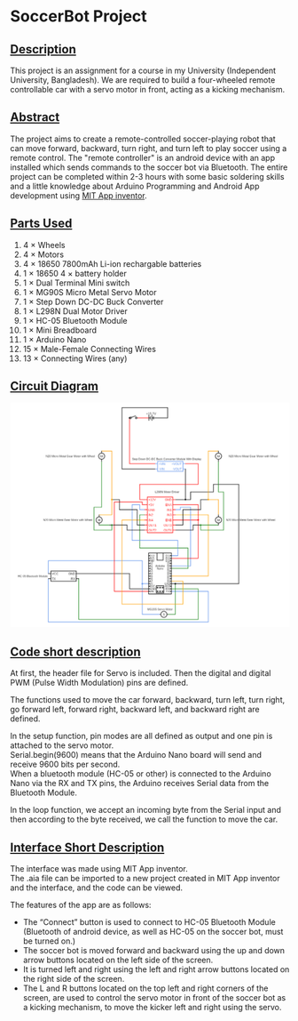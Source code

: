 # SoccerBot Project

<section>
    <h2 style="text-decoration: underline">Description</h2>
    <p>This project is an assignment for a course in my University (Independent University, Bangladesh). We are required to build a four-wheeled remote controllable car with a servo motor in front, acting as a kicking mechanism.</p>
</section>

<section>
    <h2 style="text-decoration: underline;">Abstract</h2>
    <p>The project aims to create a remote-controlled soccer-playing robot that  can move forward, backward, turn right, and turn left to play soccer using a remote control. The "remote controller" is an android device with an app installed which sends commands to the soccer bot via Bluetooth.
    The entire project can be completed within 2-3 hours with some basic soldering skills and a little knowledge about Arduino Programming and Android App development using <a href="https://ai2.appinventor.mit.edu" target="_blank">MIT App inventor</a>.</p>
</section>

<section>
    <h2 style="text-decoration: underline">Parts Used</h2>
    <ol>
        <li>4 &times; Wheels</li>
        <li>4 &times; Motors</li>
        <li>4 &times; 18650 7800mAh Li-ion rechargable batteries</li>
        <li>1 &times; 18650 4 &times; battery holder</li>
        <li>1 &times; Dual Terminal Mini switch</li>
        <li>1 &times; MG90S Micro Metal Servo Motor</li>
        <li>1 &times; Step Down DC-DC Buck Converter</li>
        <li>1 &times; L298N Dual Motor Driver</li>
        <li>1 &times; HC-05 Bluetooth Module</li>
        <li>1 &times; Mini Breadboard</li>
        <li>1 &times; Arduino Nano</li>
        <li>15 &times; Male-Female Connecting Wires</li>
        <li>13 &times; Connecting Wires (any)</li>
    </ol>
</section>

<section>
    <h2 style="text-decoration: underline">Circuit Diagram</h2>
    <img src="circuit.png" alt="circuit diagram">
</section>

<section>
    <h2 style="text-decoration: underline">Code short description</h2>
    <p>
    At first, the header file for Servo is included.
    Then the digital and digital PWM (Pulse Width Modulation) pins are defined.
    </p>
    <p>
    The functions used to move the car forward, backward, turn left, turn right, go forward left, forward right, backward left, and backward right are defined.
    </p>
    <p>
    In the setup function, pin modes are all defined as output and one pin is attached to the servo motor.<br>
    Serial.begin(9600) means that the Arduino Nano board will send and receive 9600 bits per second.<br>
    When a bluetooth module (HC-05 or other) is connected to the Arduino Nano via the RX and TX pins, the Arduino receives Serial data from the Bluetooth Module.
    </p>
    <p>
    In the loop function, we accept an incoming byte from the Serial input and then according to the byte received, we call the function to move the car.
    </p>
</section>

<section>
    <h2 style="text-decoration: underline">Interface Short Description</h2>
    <p>The interface was made using MIT App inventor.<br>
    The .aia file can be imported to a new project created in MIT App inventor and the interface, and the code can be viewed.</p>
    <p>The features of the app are as follows:</p>
    <ul>
        <li>The “Connect” button is used to connect to HC-05 Bluetooth Module (Bluetooth of android device, as well as HC-05 on the soccer bot, must be turned on.)</li>
        <li>The soccer bot is moved forward and backward using the up and down arrow buttons located on the left side of the screen.</li>
        <li>It is turned left and right using the left and right arrow buttons located on the right side of the screen.</li>
        <li>The L and R buttons located on the top left and right corners of the screen, are used to control the servo motor in front of the soccer bot as a kicking mechanism, to move the kicker left and right using the servo.</li>
    </ul>
</section>

